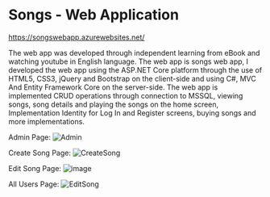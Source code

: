 # Songs - Web Application

https://songswebapp.azurewebsites.net/

The web app was developed through independent learning from eBook and watching youtube in English language. 
The web app is songs web app, I developed the web app using the ASP.NET Core platform through the use of HTML5, CSS3, jQuery and Bootstrap on the client-side and using C#, MVC And Entity Framework Core on the server-side. The web app is implemented CRUD operations through connection to MSSQL, viewing songs, song details and playing the songs on the home screen, Implementation Identity for Log In and Register screens, buying songs and more implementations.

Admin Page:
![Admin](https://user-images.githubusercontent.com/55385057/80740902-74530180-8b21-11ea-85ac-0e3936615d96.JPG)

Create Song Page:
![CreateSong](https://user-images.githubusercontent.com/55385057/80740538-e545e980-8b20-11ea-8421-ff02792340c7.JPG)

Edit Song Page:
![image](https://user-images.githubusercontent.com/55385057/80740783-48378080-8b21-11ea-97a9-d645064bc319.png)

All Users Page:
![EditSong](https://user-images.githubusercontent.com/55385057/80740541-e5de8000-8b20-11ea-91b6-8888c0621797.JPG)


